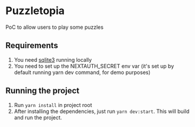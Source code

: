 # Puzzletopia

PoC to allow users to play some puzzles

## Requirements

1. You need [sqlite3](https://www.tutorialspoint.com/sqlite/sqlite_installation.htm) running locally
2. You need to set up the NEXTAUTH_SECRET env var (it's set up by default running yarn dev command, for demo purposes)

## Running the project

1. Run `yarn install` in project root
2. After installing the dependencies, just run `yarn dev:start`. This will build and run the project.
